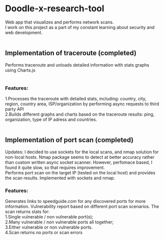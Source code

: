 # Doodle-x-research-tool
Web app that visualizes and performs network scans. </br>I work on this project as a part of my constant learning about security and web development.</br></br>

## Implementation of traceroute (completed)

Performs traceroute and unloads detailed information with stats graphs using Charts.js</br></br>

### Features:
1.Processes the traceroute with detailed stats, including: country, city, region, country area, ISP/organization by performing async requests to third party API</br>
2.Builds different graphs and charts based on the traceroute results: ping, organization, type of IP adress and countries.</br></br>

## Implementation of port scan (completed)
Updates: I decided to use sockets for the local scans, and nmap solution for non-local hosts. Nmap package seems to detect at better accuracy rather than custom written async socket scanner. However, perfomace based, I found it quite slow, so that requires improvement.</br>
Performs port scan on the target IP (tested on the local host) and provides the scan results. Implemented with sockets and nmap.

### Features:
Generates links to speedguide.com for any discovered ports for more information.
Vulnerability report based on different port scan scenarios. The scan returns stats for:</br>
1.Single vulnerable / non vulnerable port(s);</br>
2.Many vulnerable / non vulnerable ports all together;</br>
3.Either vulnerable or non vulnerable ports.</br>
4.Scan returns no ports or scan errors</br></br>
